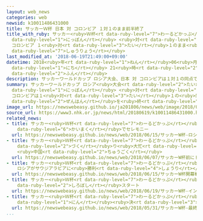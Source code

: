 ```yaml
---
layout: web_news
categories: web
newsid: k10011486431000
title: サッカーＷ杯 日本 対 コロンビア １対１のまま前半終了
title_with_ruby: サッカー<ruby>Ｗ杯<rt data-ruby-level="7">わーるどかっぷ</rt></ruby> <ruby>日本<rt
  data-ruby-level="1">にっぽん</rt></ruby> <ruby>対<rt data-ruby-level="3">たい</rt></ruby>
  コロンビア １<ruby>対<rt data-ruby-level="3">たい</rt></ruby>１のまま<ruby>前半<rt data-ruby-level="2">ぜんはん</rt></ruby><ruby>終了<rt
  data-ruby-level="7">しゅうりょう</rt></ruby>
last_modified_at: '2018-06-19T21:49:00+09:00'
datetime: 2018<ruby>年<rt data-ruby-level="1">ねん</rt></ruby>06<ruby>月<rt data-ruby-level="1">がつ</rt></ruby>19<ruby>日<rt
  data-ruby-level="1">にち</rt></ruby> 21<ruby>時<rt data-ruby-level="2">じ</rt></ruby>49<ruby>分<rt
  data-ruby-level="2">ふん</rt></ruby>
description: サッカーワールドカップ ロシア大会、日本 対 コロンビアは１対１の同点で前半を終えました。
summary: サッカーワールドカップ ロシア<ruby>大会<rt data-ruby-level="2">たいかい</rt></ruby>、<ruby>日本<rt
  data-ruby-level="1">にっぽん</rt></ruby> <ruby>対<rt data-ruby-level="3">たい</rt></ruby>
  コロンビアは１<ruby>対<rt data-ruby-level="3">たい</rt></ruby>１の<ruby>同点<rt data-ruby-level="2">どうてん</rt></ruby>で<ruby>前半<rt
  data-ruby-level="2">ぜんはん</rt></ruby>を<ruby>終<rt data-ruby-level="3">お</rt></ruby>えました。
image_url: https://newswebeasy.github.io/ja201806/news/web/image/2018/06/19/K10011486431_1806192158_1806192204_01_02.jpg
source_url: https://www3.nhk.or.jp/news/html/20180619/k10011486431000.html
related_news:
- title: サッカー<ruby>Ｗ杯<rt data-ruby-level="7">わーるどかっぷ</rt></ruby> ロシア<ruby>大会<rt data-ruby-level="2">たいかい</rt></ruby><ruby>開幕<rt
    data-ruby-level="6">かいまく</rt></ruby>でセレモニー
  url: https://newswebeasy.github.io/news/web/2018/06/15/サッカーW杯-ロシア大会開幕でセレモニー
- title: サッカー<ruby>Ｗ杯<rt data-ruby-level="7">わーるどかっぷ</rt></ruby><ruby>前<rt data-ruby-level="2">まえ</rt></ruby>にトロフィーのレプリカ<ruby>作<rt
    data-ruby-level="2">づく</rt></ruby>り<ruby>大忙<rt data-ruby-level="7">おおいそが</rt></ruby>し
    <ruby>中国<rt data-ruby-level="2">ちゅうごく</rt></ruby>
  url: https://newswebeasy.github.io/news/web/2018/06/07/サッカーW杯前にトロフィーのレプリカ作り大忙し-中国
- title: サッカー<ruby>Ｗ杯<rt data-ruby-level="7">わーるどかっぷ</rt></ruby><ruby>開幕戦<rt data-ruby-level="6">かいまくせん</rt></ruby>
    ロシアがサウジアラビアに<ruby>勝利<rt data-ruby-level="4">しょうり</rt></ruby>
  url: https://newswebeasy.github.io/news/web/2018/06/15/サッカーW杯開幕戦-ロシアがサウジアラビアに勝利
- title: サッカー<ruby>Ｗ杯<rt data-ruby-level="7">わーるどかっぷ</rt></ruby> イングランドが<ruby>白星<rt
    data-ruby-level="2">しろぼし</rt></ruby>スタート
  url: https://newswebeasy.github.io/news/web/2018/06/19/サッカーW杯-イングランドが白星スタート
- title: サッカー<ruby>Ｗ杯<rt data-ruby-level="7">わーるどかっぷ</rt></ruby> <ruby>最終<rt data-ruby-level="4">さいしゅう</rt></ruby>メンバー23<ruby>人<rt
    data-ruby-level="1">にん</rt></ruby><ruby>決<rt data-ruby-level="3">き</rt></ruby>まる
  url: https://newswebeasy.github.io/news/web/2018/05/31/サッカーW杯-最終メンバー23人決まる
...
```

